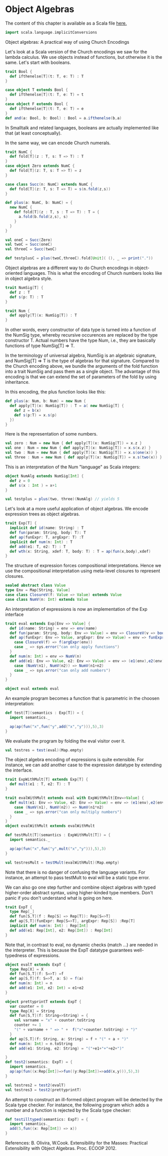 # Object Algebras
The content of this chapter is available as a Scala file [here.](./object-algebras.scala)

```scala mdoc:invisible
import scala.language.implicitConversions
```
Object algebras: A practical way of using Church Encodings


Let's look at a Scala version of the Church encodings we saw for the lambda
calculus. We use objects instead of functions, but otherwise
it is the same. Let's start with booleans.

```scala mdoc
trait Bool {
  def ifthenelse[T](t: T, e: T) : T
}

case object T extends Bool {
  def ifthenelse[T](t: T, e: T) = t
}
case object F extends Bool {
  def ifthenelse[T](t: T, e: T) = e
}
def and(a: Bool, b: Bool) : Bool = a.ifthenelse(b,a)
```

In Smalltalk and related languages, booleans are actually implemented
like that (at least conceptually).

In the same way, we can encode Church numerals.

```scala mdoc
trait NumC {
  def fold[T](z : T, s: T => T) : T
}
case object Zero extends NumC {
  def fold[T](z: T, s: T => T) = z
}

case class Succ(n: NumC) extends NumC {
  def fold[T](z: T, s: T => T) = s(n.fold(z,s))
}

def plus(a: NumC, b: NumC) = {
  new NumC {
    def fold[T](z : T, s : T => T) : T = {
      a.fold(b.fold(z,s), s)
    }
  }
}
```

```scala mdoc:silent
val oneC = Succ(Zero)
val twoC = Succ(oneC)
val threeC = Succ(twoC)

def testplusC = plus(twoC,threeC).fold[Unit]( (), _ => print("."))
```


Object algebras are a different way to do Church encodings
in object-oriented languages. This is what the encoding
of Church numbers looks like in object algebra style.


```scala mdoc
trait NumSig[T] {
  def z : T
  def s(p: T) : T
}

trait Num {
  def apply[T](x: NumSig[T]) : T
}
```

In other words, every constructor of data type is turned into
a function of the NumSig type, whereby recursive occurences are replaced
by the type constructor T.
Actual numbers have the type Num, i.e., they are basically functions of type NumSig[T] => T.


In the terminology of universal algebra, NumSig is an algebraic
signature, and NumSig[T] => T is the type of algebras for that signature.
Compared to the Church encoding above, we bundle the arguments of the
fold function into a trait NumSig and pass them as a single object.
The advantage of this encoding is that we can extend the set of parameters
of the fold by using inheritance.

In this encoding, the plus function looks like this:

```scala mdoc
def plus(a: Num, b: Num) = new Num {
  def apply[T](x: NumSig[T]) : T = a( new NumSig[T] {
    def z = b(x)
    def s(p:T) = x.s(p)
  })
}
```

Here is the representation of some numbers.

```scala mdoc:silent
val zero : Num = new Num { def apply[T](x: NumSig[T]) = x.z }
val one : Num = new Num { def apply[T](x: NumSig[T]) = x.s(x.z) }
val two : Num = new Num { def apply[T](x: NumSig[T]) = x.s(one(x)) }
val three : Num = new Num { def apply[T](x: NumSig[T]) = x.s(two(x)) }
```

This is an interpretation of the Num "language" as Scala integers:

```scala mdoc
object NumAlg extends NumSig[Int] {
  def z = 0
  def s(x : Int ) = x+1
}
```

```scala mdoc:silent
val testplus = plus(two, three)(NumAlg) // yields 5
```

Let's look at a more useful application of object algebras. We encode
expression trees as object algebras.

```scala mdoc
trait Exp[T] {
  implicit def id(name: String) : T
  def fun(param: String, body: T): T
  def ap(funExpr: T, argExpr: T) :T
  implicit def num(n: Int) : T
  def add(e1: T, e2: T) : T
  def wth(x: String, xdef: T, body: T) : T = ap(fun(x,body),xdef)
}
```

The structure of expression forces compositional interpretations. Hence
we use the compositional interpretation using meta-level closures to represent
closures.

```scala mdoc
sealed abstract class Value
type Env = Map[String, Value]
case class ClosureV(f: Value => Value) extends Value
case class NumV(n: Int) extends Value
```

An interpretation of expressions is now an implementation of the Exp interface

```scala mdoc
trait eval extends Exp[Env => Value] {
  def id(name: String) = env => env(name)
  def fun(param: String, body: Env => Value) = env => ClosureV(v => body(env + (param -> v)))
  def ap(funExpr: Env => Value, argExpr: Env => Value) = env => funExpr(env) match {
    case ClosureV(f) => f(argExpr(env))
    case _ => sys.error("can only apply functions")
  }
  def num(n: Int) = env => NumV(n)
  def add(e1: Env => Value, e2: Env => Value) = env => (e1(env),e2(env)) match {
    case (NumV(n1), NumV(n2)) => NumV(n1+n2)
    case _ => sys.error("can only add numbers")
  }
}

object eval extends eval
```

An example program becomes a function that is parametric in the choosen interpretation:

```scala mdoc
def test[T](semantics : Exp[T]) = {
  import semantics._

  ap(ap(fun("x",fun("y",add("x","y"))),5),3)
}
```

We evaluate the program by folding the eval visitor over it.

```scala mdoc
val testres = test(eval)(Map.empty)
```

The object algebra encoding of expressions is quite extensible. For instance, we can
add another case to the expression datatype by extending the interface.

```scala mdoc
trait ExpWithMult[T] extends Exp[T] {
  def mult(e1 : T, e2: T) : T
}

trait evalWithMult extends eval with ExpWithMult[Env=>Value] {
  def mult(e1: Env => Value, e2: Env => Value) = env => (e1(env),e2(env)) match {
    case (NumV(n1), NumV(n2)) => NumV(n1*n2)
    case _ => sys.error("can only multiply numbers")
  }
}
object evalWithMult extends evalWithMult

def testMult[T](semantics : ExpWithMult[T]) = {
  import semantics._

  ap(ap(fun("x",fun("y",mult("x","y"))),5),3)
}
```

```scala mdoc
val testresMult = testMult(evalWithMult)(Map.empty)
```

Note that there is no danger of confusing the language variants. For instance,
an attempt to pass testMult to eval will be a static type error.

We can also go one step further and combine object algebras with
typed higher-order abstract syntax, using higher-kinded type members.
Don't panic if you don't understand what is going on here.

```scala mdoc
trait ExpT {
  type Rep[_]
  def fun[S,T](f : Rep[S] => Rep[T]): Rep[S=>T]
  def ap[S,T](funExpr: Rep[S=>T], argExpr: Rep[S]) :Rep[T]
  implicit def num(n: Int) : Rep[Int]
  def add(e1: Rep[Int], e2: Rep[Int]) : Rep[Int]
}
```

Note that, in contrast to eval, no dynamic checks (match ...) are needed
in the interpreter. This is because the ExpT datatype guarantees well-typedness
of expressions.

```scala mdoc
object evalT extends ExpT {
  type Rep[X] = X
  def fun[S,T](f: S=>T) =f
  def ap[S,T](f: S=>T, a: S) = f(a)
  def num(n: Int) = n
  def add(e1: Int, e2: Int) = e1+e2
}

object prettyprintT extends ExpT {
  var counter = 0
  type Rep[X] = String
  def fun[S,T](f: String=>String) = {
    val varname = "x" + counter.toString
    counter += 1
    "(" + varname + " => " +  f("x"+counter.toString) + ")"
  }
  def ap[S,T](f: String, a: String) = f + "(" + a + ")"
  def num(n: Int) = n.toString
  def add(e1: String, e2: String) = "("+e1+"+"+e2+")"

}
def test2(semantics: ExpT) = {
  import semantics._
  ap(ap(fun((x:Rep[Int])=>fun((y:Rep[Int])=>add(x,y))),5),3)
}
```

```scala mdoc
val testres2 = test2(evalT)
val testres3 = test2(prettyprintT)
```

An attempt to construct an ill-formed object program will be detected by
the Scala type checker. For instance, the following program which adds
a number and a function is rejected by the Scala type checker:

```scala mdoc:fail
def testilltyped(semantics: ExpT) = {
  import semantics._
  add(5,fun((x: Rep[Int]) => x))
}
```

References:
B. Olivira, W.Cook. Extensibility for the Masses: Practical Extensibility with Object Algebras. Proc. ECOOP 2012.
